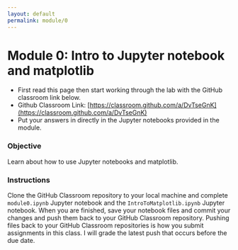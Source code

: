 ```yaml
---
layout: default
permalink: module/0
---
```


# Module 0: Intro to Jupyter notebook and matplotlib

* First read this page then start working through the lab with the GitHub classroom link below.
* Github Classroom Link: [https://classroom.github.com/a/DvTseGnK](https://classroom.github.com/a/DvTseGnK)
* Put your answers in directly in the Jupyter notebooks provided in the module.

### Objective

Learn about how to use Jupyter notebooks and matplotlib. 

### Instructions

Clone the GitHub Classroom repository to your local machine and complete `module0.ipynb` Jupyter notebook and the `IntroToMatplotlib.ipynb` Jupyter notebook. When you are finished, save your notebook files and commit your changes and push them back to your GitHub Classroom repository. Pushing files back to your GitHub Classroom repositories is how you submit assignments in this class. I will grade the latest push that occurs before the due date. 

